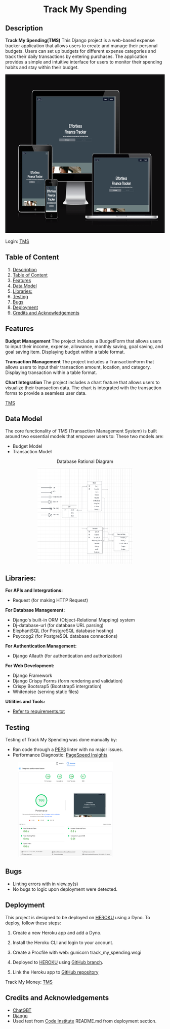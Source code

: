 <div align="center"><h1>Track My Spending</h1></div>

## Description 

**Track My Spending(TMS)** 
This Django project is a web-based expense tracker application that allows users to create and manage their personal budgets. Users can set up budgets for different expense categories and track their daily transactions by entering purchases. The application provides a simple and intuitive interface for users to monitor their spending habits and stay within their budget.

<div align="center"><img src= "static/images/mockdevice.png" width=700 height=500></div>

Login: [TMS](https://track-my-spending-2651d262fa88.herokuapp.com/)

## Table of Content 

1. [Description](#description)
2. [Table of Content](#table-of-content)
3. [Features](#features)
4. [Data Model](#data-model)
5. [Libraries:](#libraries)
6. [Testing](#testing)
7. [Bugs](#bugs)
8. [Deployment](#deployment)
9. [Credits and Acknowledgements](#credits-and-acknowledgements)


## Features
**Budget Management**
  The project includes a BudgetForm that allows users to input their income, expense, allowance, monthly saving, goal saving, and goal saving item. Displaying budget within a table format.

**Transaction Management**
  The project includes a TransactionForm that allows users to input their transaction amount, location, and category. Displaying transaction within a table format.

**Chart Integration**
  The project includes a chart feature that allows users to visualize their transaction data.
  The chart is integrated with the transaction forms to provide a seamless user data.

[TMS](https://track-my-spending-2651d262fa88.herokuapp.com/)

## Data Model 
The core functionality of TMS (Transaction Management System) is built around two essential models that empower users to:
These two models are:
- Budget Model
- Transaction Model
  
<div align="center"><p>Database Rational Diagram</p><img src="./static/images/database_ERD.jpg" width=300 height=300></div>


## Libraries:
**For APIs and Intergrations:**
- Request (for making HTTP Request)

**For Database Management:**
- Django's built-in ORM (Object-Relational Mapping) system
- Dj-database-url (for database URL parsing)
- ElephantSQL (for PostgreSQL database hosting)
- Psycopg2 (for PostgreSQL database connections)
  
**For Authentication Management:**
- Django Allauth (for authentication and authorization)

**For Web Development:**
- Django Framework
- Django Crispy Forms (form rendering and validation)
- Crispy Bootsrap5 (Bootstrap5 intergration)
- Whitenoise (serving static files)

**Utilities and Tools:**
- [Refer to requirements.txt](./requirements.txt)


## Testing
Testing of Track My Spending was done manually by:
- Ran code through a [PEP8](https://pep8ci.herokuapp.com/) linter with no major issues.  
- Performance Diagnostic: [PageSpeed Insights](https://pagespeed.web.dev/analysis/https-track-my-spending-2651d262fa88-herokuapp-com/c8z0i67r3c?form_factor=desktop)
<div align="left" style="margin-left:40px;"><img src="static/images/performance.png" width=300 height=300></div>

## Bugs
- Linting errors with in view.py(s)
- No bugs to logic upon deployment were detected.
  
## Deployment 
This project is designed to be deployed on [HEROKU](heroku.com/apps) using a Dyno. To deploy, follow these steps:
  1. Create a new Heroku app and add a Dyno.
  2. Install the Heroku CLI and login to your account.
  3. Create a Procfile with web: gunicorn track_my_spending.wsgi
  4. Deployed to [HEROKU](heroku.com/apps) using [GitHub branch](https://github.com/CraigB73/track-my-spending.git). 
    
  5. Link the Heroku app to [GitHub repository](https://github.com/CraigB73/track-my-spending.git)

Track My Money: [TMS](https://track-my-spending-2651d262fa88.herokuapp.com/)

## Credits and Acknowledgements
- [ChatGBT](https://chat.openai.com/) 
- [Django](https://docs.djangoproject.com/en/5.0/)
- Used text from [Code Institute](https://codeinstitute.net/se/) README.md from deployment section.

